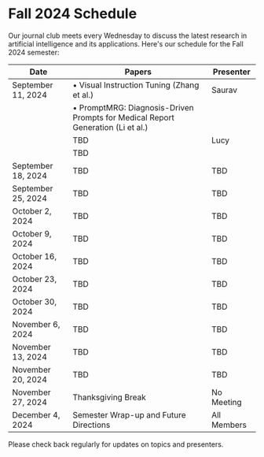 # Fall 2024 Schedule

Our journal club meets every Wednesday to discuss the latest research in artificial intelligence and its applications. Here's our schedule for the Fall 2024 semester:

| Date | Papers | Presenter |
|------|--------|-----------|
| September 11, 2024 | • Visual Instruction Tuning (Zhang et al.) | Saurav |
|  | • PromptMRG: Diagnosis-Driven Prompts for Medical Report Generation (Li et al.) |  |
| | TBD | Lucy |
| | TBD |  |
| September 18, 2024 | TBD | TBD |
| September 25, 2024 | TBD | TBD |
| October 2, 2024 | TBD | TBD |
| October 9, 2024 | TBD | TBD |
| October 16, 2024 | TBD | TBD |
| October 23, 2024 | TBD | TBD |
| October 30, 2024 | TBD | TBD |
| November 6, 2024 | TBD | TBD |
| November 13, 2024 | TBD | TBD |
| November 20, 2024 | TBD | TBD |
| November 27, 2024 | Thanksgiving Break | No Meeting |
| December 4, 2024 | Semester Wrap-up and Future Directions | All Members |

Please check back regularly for updates on topics and presenters.